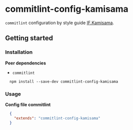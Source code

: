 # commitlint-config-kamisama

`commitlint` configuration by style guide [IF.Kamisama](https://github.com/furdzik/IF.Kamisama).

## Getting started

### Installation

**Peer dependencies**
- `commitlint`

```
  npm install --save-dev commitlint-config-kamisama
```

### Usage

**Config file commitlint**

```json
  {
    "extends": "commitlint-config-kamisama"
  }
```


